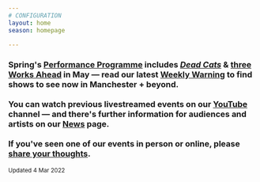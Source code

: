 ```yaml
---
# CONFIGURATION
layout: home
season: homepage

---
```

### Spring's [Performance Programme](/current/2022-springsummer) includes *[Dead Cats](/current/2022-springsummer/proto-type)* & [three Works Ahead](/current/2022-worksahead) in May — read our latest <a href="http://wordofwarning.posthaven.com" target="_blank">Weekly Warning</a> to find shows to see now in Manchester + beyond.<br><br>You can watch previous livestreamed events on our <a href="http://bit.ly/YTwarnmcr" target="_blank">YouTube</a> channel — and there's further information for audiences and artists on our [News](/news) page.<br><br>If you've seen one of our events in person or online, please <a href="http://bit.ly/warnmcrfeedback" target="_blank">share your thoughts</a>.         
<small>Updated 4 Mar 2022</small>
